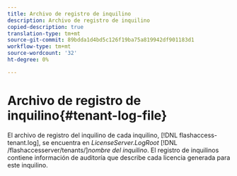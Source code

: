 ```yaml
---
title: Archivo de registro de inquilino
description: Archivo de registro de inquilino
copied-description: true
translation-type: tm+mt
source-git-commit: 89bdda1d4bd5c126f19ba75a819942df901183d1
workflow-type: tm+mt
source-wordcount: '32'
ht-degree: 0%

---
```



# Archivo de registro de inquilino{#tenant-log-file}

El archivo de registro del inquilino de cada inquilino, [!DNL flashaccess-tenant.log], se encuentra en *LicenseServer.LogRoot* [!DNL /flashaccesserver/tenants/]*nombre del inquilino*. El registro de inquilinos contiene información de auditoría que describe cada licencia generada para este inquilino.

